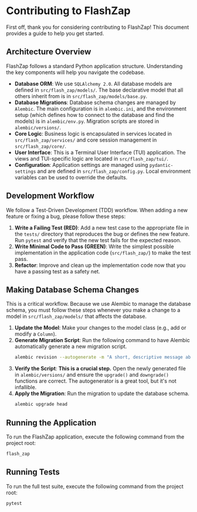# Contributing to FlashZap

First off, thank you for considering contributing to FlashZap! This document provides a guide to help you get started.

## Architecture Overview

FlashZap follows a standard Python application structure. Understanding the key components will help you navigate the codebase.

*   **Database ORM**: We use `SQLAlchemy 2.0`. All database models are defined in `src/flash_zap/models/`. The base declarative model that all others inherit from is in `src/flash_zap/models/base.py`.
*   **Database Migrations**: Database schema changes are managed by `Alembic`. The main configuration is in `alembic.ini`, and the environment setup (which defines how to connect to the database and find the models) is in `alembic/env.py`. Migration scripts are stored in `alembic/versions/`.
*   **Core Logic**: Business logic is encapsulated in services located in `src/flash_zap/services/` and core session management in `src/flash_zap/core/`.
*   **User Interface**: This is a Terminal User Interface (TUI) application. The views and TUI-specific logic are located in `src/flash_zap/tui/`.
*   **Configuration**: Application settings are managed using `pydantic-settings` and are defined in `src/flash_zap/config.py`. Local environment variables can be used to override the defaults.

## Development Workflow

We follow a Test-Driven Development (TDD) workflow. When adding a new feature or fixing a bug, please follow these steps:

1.  **Write a Failing Test (RED)**: Add a new test case to the appropriate file in the `tests/` directory that reproduces the bug or defines the new feature. Run `pytest` and verify that the new test fails for the expected reason.
2.  **Write Minimal Code to Pass (GREEN)**: Write the simplest possible implementation in the application code (`src/flash_zap/`) to make the test pass.
3.  **Refactor**: Improve and clean up the implementation code now that you have a passing test as a safety net.

## Making Database Schema Changes

This is a critical workflow. Because we use Alembic to manage the database schema, you must follow these steps whenever you make a change to a model in `src/flash_zap/models/` that affects the database.

1.  **Update the Model**: Make your changes to the model class (e.g., add or modify a `Column`).
2.  **Generate Migration Script**: Run the following command to have Alembic automatically generate a new migration script.
    ```bash
    alembic revision --autogenerate -m "A short, descriptive message about the change"
    ```
3.  **Verify the Script**: **This is a crucial step.** Open the newly generated file in `alembic/versions/` and ensure the `upgrade()` and `downgrade()` functions are correct. The autogenerator is a great tool, but it's not infallible.
4.  **Apply the Migration**: Run the migration to update the database schema.
    ```bash
    alembic upgrade head
    ```

## Running the Application

To run the FlashZap application, execute the following command from the project root:

```bash
flash_zap
```

## Running Tests

To run the full test suite, execute the following command from the project root:

```bash
pytest
``` 